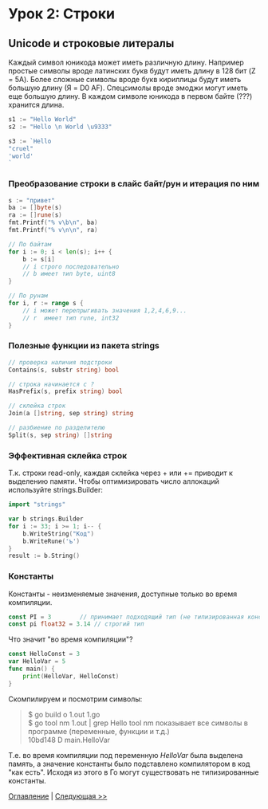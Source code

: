 # Урок 2: Строки

## Unicode и строковые литералы
Каждый символ юникода может иметь различную длину. Например простые символы вроде латинских букв будут иметь длину
в 128 бит (Z = 5A). Более сложные символы вроде букв кириллицы будут иметь большую длину (Я = D0 AF). Спецсимолы
вроде эмоджи могут иметь еще большую длину. В каждом символе юникода в первом байте (???) хранится длина.

```go
s1 := "Hello World"
s2 := "Hello \n World \u9333"

s3 := `Hello
"cruel"
'world'
`
```

### Преобразование строки в слайс байт/рун и итерация по ним
```go
s := "привет"
ba := []byte(s)
ra := []rune(s)
fmt.Printf("% v\b\n", ba)
fmt.Printf("% v\n\n", ra)

// По байтам
for i := 0; i < len(s); i++ {
    b := s[i]
    // i строго последовательно
    // b имеет тип byte, uint8
}

// По рунам
for i, r := range s {
    // i может перепрыгивать значения 1,2,4,6,9...
    // r ­ имеет тип rune, int32
}
```

### Полезные функции из пакета strings
```go
// проверка наличия подстроки
Contains(s, substr string) bool

// строка начинается с ?
HasPrefix(s, prefix string) bool

// склейка строк
Join(a []string, sep string) string

// разбиение по разделителю
Split(s, sep string) []string
```

### Эффективная склейка строк
Т.к. строки read-only, каждая склейка через + или += приводит к выделению памяти. Чтобы оптимизировать число аллокаций
используйте strings.Builder:

```go
import "strings"

var b strings.Builder
for i := 33; i >= 1; i-- {
    b.WriteString("Код")
    b.WriteRune('ъ')
}
result := b.String()
```

### Константы
Константы - неизменяемые значения, доступные только во время компиляции.

```go
const PI = 3		// принимает подходящий тип (не типизированная константа)
const pi float32 = 3.14	// строгий тип
```

Что значит "во время компиляции"?
```go
const HelloConst = 3
var HelloVar = 5
func main() {
    print(HelloVar, HelloConst)
}
```

Скомпилируем и посмотрим символы:
> $ go build ­o 1.out 1.go  
> $ go tool nm 1.out | grep Hello	 tool nm показывает все символы в программе (переменные, функции и т.д.)  
>  10bd148 D main.HelloVar  

Т.е. во время компиляции под переменную _HelloVar_ была выделена память, а значение константы было подставлено
компилятором в код "как есть". Исходя из этого в Го могут существовать не типизированные константы.

[Оглавление](../readme.md) | [Следующая >>](03-slices.md)
